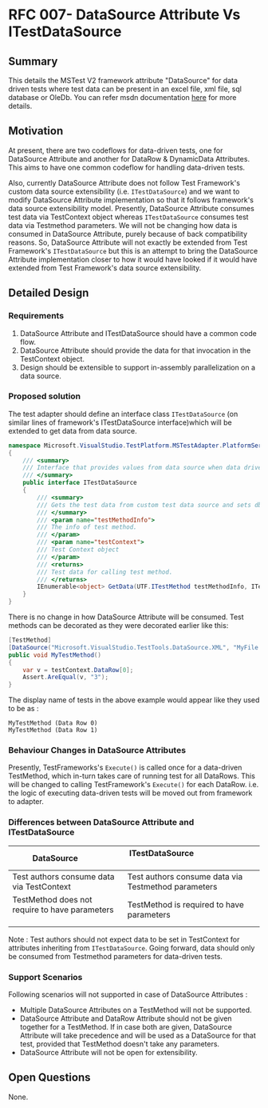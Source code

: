 # RFC 007- DataSource Attribute Vs ITestDataSource

## Summary
This details the MSTest V2 framework attribute "DataSource" for data driven tests where test data can be present in an excel file, xml file, sql database or OleDb. You can refer msdn documentation [here](https://msdn.microsoft.com/en-us/library/microsoft.visualstudio.testtools.unittesting.datasourceattribute.aspx) for more details.

## Motivation
At present, there are two codeflows for data-driven tests, one for DataSource Attribute and another for DataRow & DynamicData Attributes. This aims to have one common codeflow for handling data-driven tests.

Also, currently DataSource Attribute does not follow Test Framework's custom data source extensibility (i.e. `ITestDataSource`) and we want to modify DataSource Attribute implementation so that it follows framework's data source extensibility model. Presently, DataSource Attribute consumes test data via TestContext object whereas `ITestDataSource` consumes test data via Testmethod parameters. We will not be changing how data is consumed in DataSource Attribute, purely because of back compatibility reasons. So, DataSource Attribute will not exactly be extended from Test Framework's `ITestDataSource` but this is an attempt to bring the DataSource Attribute implementation closer to how it would have looked if it would have extended from Test Framework's data source extensibility.

## Detailed Design

### Requirements
1. DataSource Attribute and ITestDataSource should have a common code flow.
2. DataSource Attribute should provide the data for that invocation in the TestContext object.
3. Design should be extensible to support in-assembly parallelization on a data source.

### Proposed solution
The test adapter should define an interface class `ITestDataSource` (on similar lines of framework's ITestDataSource interface)which will be extended to get data from data source.
```csharp
namespace Microsoft.VisualStudio.TestPlatform.MSTestAdapter.PlatformServices.Interface
{
	/// <summary>
	/// Interface that provides values from data source when data driven tests are run.
	/// </summary>
	public interface ITestDataSource
	{
		/// <summary>
		/// Gets the test data from custom test data source and sets dbconnection in testContext object.
		/// </summary>
		/// <param name="testMethodInfo">
		/// The info of test method.
		/// </param>
		/// <param name="testContext">
		/// Test Context object
		/// </param>
		/// <returns>
		/// Test data for calling test method.
		/// </returns>
		IEnumerable<object> GetData(UTF.ITestMethod testMethodInfo, ITestContext testContext);
	}
}
``` 
There is no change in how DataSource Attribute will be consumed. Test methods can be decorated as they were decorated earlier like this:
```csharp
[TestMethod]
[DataSource("Microsoft.VisualStudio.TestTools.DataSource.XML", "MyFile.xml", "MyTable", DataAccessMethod.Sequential)]
public void MyTestMethod()  
{
	var v = testContext.DataRow[0];
	Assert.AreEqual(v, "3");
}
```

The display name of tests in the above example would appear like they used to be as :
```
MyTestMethod (Data Row 0)
MyTestMethod (Data Row 1)
```

### Behaviour Changes in DataSource Attributes
Presently, TestFrameworks's `Execute()` is called once for a data-driven TestMethod, which in-turn takes care of running test for all DataRows. This will be changed to calling TestFramework's `Execute()` for each DataRow. i.e. the logic of executing data-driven tests will be moved out from framework to adapter.

### Differences between DataSource Attribute and ITestDataSource
| DataSource                                        | ITestDataSource                                        |
|---------------------------------------------------|--------------------------------------------------------|
| Test authors consume data via TestContext         | Test authors consume data via Testmethod parameters    |
| TestMethod does not require to have parameters    | TestMethod is required to have parameters              |

Note :
Test authors should not expect data to be set in TestContext for attributes inheriting from `ITestDataSource`. Going forward, data should only be consumed from Testmethod parameters for data-driven tests. 

### Support Scenarios
Following scenarios will not supported in case of DataSource Attributes :

* Multiple DataSource Attributes on a TestMethod will not be supported.
* DataSource Attribute and DataRow Attribute should not be given together for a TestMethod. If in case both are given, DataSource Attribute will take precedence and will be used as a DataSource for that test, provided that TestMethod doesn't take any parameters.
* DataSource Attribute will not be open for extensibility.

## Open Questions
None.  
